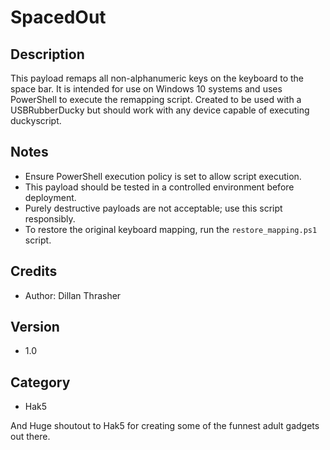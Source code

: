 # SpacedOut

## Description
This payload remaps all non-alphanumeric keys on the keyboard to the space bar. It is intended for use on Windows 10 systems and uses PowerShell to execute the remapping script. Created to be used with a USBRubberDucky but should work with any device capable of executing duckyscript. 

## Notes
- Ensure PowerShell execution policy is set to allow script execution.
- This payload should be tested in a controlled environment before deployment.
- Purely destructive payloads are not acceptable; use this script responsibly.
- To restore the original keyboard mapping, run the `restore_mapping.ps1` script.

## Credits
- Author: Dillan Thrasher

## Version
- 1.0

## Category
- Hak5

And Huge shoutout to Hak5 for creating some of the funnest adult gadgets out there. 